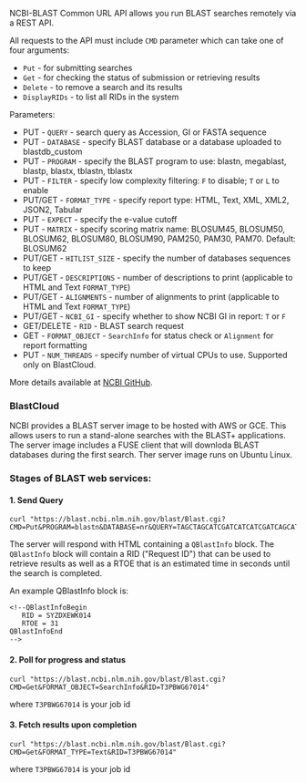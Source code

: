 NCBI-BLAST Common URL API allows you run BLAST searches remotely via a REST API.

All requests to the API must include `CMD` parameter which can take one of four arguments:
- `Put` - for submitting searches
- `Get` - for checking the status of submission or retrieving results
- `Delete` - to remove a search and its results
- `DisplayRIDs` - to list all RIDs in the system

Parameters:

* PUT - `QUERY` - search query as Accession, GI or FASTA sequence
* PUT - `DATABASE` - specify BLAST database or a database uploaded to blastdb_custom
* PUT - `PROGRAM` - specify the BLAST program to use: blastn, megablast, blastp, blastx, tblastn, tblastx
* PUT - `FILTER` - specify low complexity filtering: `F` to disable; `T` or `L` to enable
* PUT/GET - `FORMAT_TYPE` - specify report type: HTML, Text, XML, XML2, JSON2, Tabular
* PUT - `EXPECT` - specify the e-value cutoff
* PUT - `MATRIX` - specify scoring matrix name: BLOSUM45, BLOSUM50, BLOSUM62, BLOSUM80, BLOSUM90, PAM250, PAM30, PAM70. Default: BLOSUM62
* PUT/GET - `HITLIST_SIZE` - specify the number of databases sequences to keep
* PUT/GET - `DESCRIPTIONS` - number of descriptions to print (applicable to HTML and Text `FORMAT_TYPE`)
* PUT/GET - `ALIGNMENTS` - number of alignments to print (applicable to HTML and Text `FORMAT_TYPE`)
* PUT/GET - `NCBI_GI` - specify whether to show NCBI GI in report: `T` or `F`
* GET/DELETE - `RID` - BLAST search request
* GET - `FORMAT_OBJECT` - `SearchInfo` for status check or `Alignment` for report formatting
* PUT - `NUM_THREADS` - specify number of virtual CPUs to use. Supported only on BlastCloud.


More details available at [NCBI GitHub](https://ncbi.github.io/blast-cloud/dev/api.html).

### BlastCloud

NCBI provides a BLAST server image to be hosted with AWS or GCE.
This allows users to run a stand-alone searches with the BLAST+ applications.
The server image includes a FUSE client that will downloda BLAST databases during the first search.
Ther server image runs on Ubuntu Linux.


### Stages of BLAST web services:

#### 1. Send Query
```
curl "https://blast.ncbi.nlm.nih.gov/blast/Blast.cgi?CMD=Put&PROGRAM=blastn&DATABASE=nr&QUERY=TAGCTAGCATCGATCATCATCGATCAGCATCATTAGCATCGACTATCGCGCGCTACTACTAGCTAGCACTG"
```

The server will respond with HTML containing a `QBlastInfo` block. The `QBlastInfo` block will contain a RID ("Request ID") that can be used to retrieve results as well as a RTOE that is an estimated time in seconds until the search is completed. 

An example QBlastInfo block is:
```
<!--QBlastInfoBegin
   RID = SYZDXEWK014  
   RTOE = 31  
QBlastInfoEnd
-->
```

#### 2. Poll for progress and status
```
curl "https://blast.ncbi.nlm.nih.gov/blast/Blast.cgi?CMD=Get&FORMAT_OBJECT=SearchInfo&RID=T3PBWG67014"
```
where `T3PBWG67014` is your job id

#### 3. Fetch results upon completion
```
curl "https://blast.ncbi.nlm.nih.gov/blast/Blast.cgi?CMD=Get&FORMAT_TYPE=Text&RID=T3PBWG67014"
```
where `T3PBWG67014` is your job id
